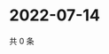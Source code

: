 # 2022-07-14

共 0 条

<!-- BEGIN WEIBO -->
<!-- 最后更新时间 Thu Jul 14 2022 00:02:25 GMT+0800 (China Standard Time) -->

<!-- END WEIBO -->
